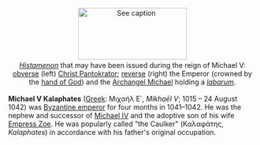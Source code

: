 <div class="photo" colspan="2" style="text-align: center; margin: 25px 0 10px;"><a class="image" href="https://en.wikipedia.org/wiki/File:Histamenon_nomisma-Micael_V-sb1776.jpg" title="See caption"><img alt="See caption" data-file-height="359" data-file-width="750" decoding="async" height="105" src="https://upload.wikimedia.org/wikipedia/commons/thumb/0/0c/Histamenon_nomisma-Micael_V-sb1776.jpg/220px-Histamenon_nomisma-Micael_V-sb1776.jpg" srcset="https://upload.wikimedia.org/wikipedia/commons/thumb/0/0c/Histamenon_nomisma-Micael_V-sb1776.jpg/330px-Histamenon_nomisma-Micael_V-sb1776.jpg 1.5x, //upload.wikimedia.org/wikipedia/commons/thumb/0/0c/Histamenon_nomisma-Micael_V-sb1776.jpg/440px-Histamenon_nomisma-Micael_V-sb1776.jpg 2x" width="220"/></a><div style="line-height:normal;padding-bottom:0.2em;padding-top:0.2em;"><i><a href="https://en.wikipedia.org/wiki/Histamenon" title="Histamenon">Histamenon</a></i> that may have been issued during the reign of Michael V: <a class="mw-redirect" href="https://en.wikipedia.org/wiki/Obverse" title="Obverse">obverse</a> (left) <a class="mw-redirect" href="https://en.wikipedia.org/wiki/Christ_Pantokrator" title="Christ Pantokrator">Christ Pantokrator</a>; <a href="https://en.wikipedia.org/wiki/Obverse_and_reverse" title="Obverse and reverse">reverse</a> (right) the Emperor (crowned by the <a href="https://en.wikipedia.org/wiki/Hand_of_God_(art)" title="Hand of God (art)">hand of God</a>) and the <a href="https://en.wikipedia.org/wiki/Michael_(archangel)" title="Michael (archangel)">Archangel Michael</a> holding a <i><a href="https://en.wikipedia.org/wiki/Labarum" title="Labarum">labarum</a></i>.</div></div>

[comment]: # 'breakpoint'
<p><b>Michael V Kalaphates</b> (<a href="https://en.wikipedia.org/wiki/Greek_language" title="Greek language">Greek</a>: Μιχαήλ Ε΄, <i>Mikhaēl V</i>; 1015 – 24 August 1042) was <a class="mw-redirect" href="https://en.wikipedia.org/wiki/Byzantine_emperor" title="Byzantine emperor">Byzantine emperor</a> for four months in 1041–1042. He was the nephew and successor of <a href="https://en.wikipedia.org/wiki/Michael_IV_the_Paphlagonian" title="Michael IV the Paphlagonian">Michael IV</a> and the adoptive son of his wife <a class="mw-redirect" href="https://en.wikipedia.org/wiki/Zoe_(empress)" title="Zoe (empress)">Empress Zoe</a>. He was popularly called "the Caulker" (Καλαφάτης, <i>Kalaphates</i>) in accordance with his father's original occupation.
</p>
